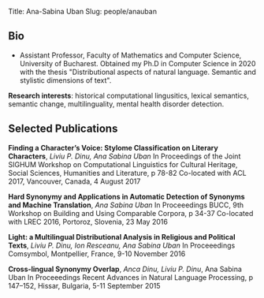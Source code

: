 ﻿Title: Ana-Sabina Uban
Slug: people/anauban

## Bio
- Assistant Professor, Faculty of Mathematics and Computer Science, University of Bucharest. Obtained my Ph.D in Computer Science in 2020 with the thesis "Distributional aspects of natural language. Semantic and stylistic dimensions of text".

**Research interests**: historical computational lingusitics, lexical semantics, semantic change, multilinguality, mental health disorder detection.

## Selected Publications


**Finding a Character’s Voice: Stylome Classification on Literary Characters**, *Liviu P. Dinu, Ana Sabina Uban*
In Proceedings of the Joint SIGHUM Workshop on Computational Linguistics for Cultural Heritage,
Social Sciences, Humanities and Literature, p 78-82
Co-located with ACL 2017, Vancouver, Canada, 4 August 2017

**Hard Synonymy and Applications in Automatic Detection of Synonyms and Machine Translation**, *Ana Sabina Uban*
In Proceeedings BUCC, 9th Workshop on Building and Using Comparable Corpora, p 34-37
Co-located with LREC 2016, Portoroz, Slovenia, 23 May 2016

**Light: a Multilingual Distributional Analysis in Religious and Political Texts**, *Liviu P. Dinu, Ion Resceanu, Ana Sabina Uban*
In Proceeedings Comsymbol, Montpellier, France, 9-10 November 2016

**Cross-lingual Synonymy Overlap**, *Anca Dinu, Liviu P. Dinu*, Ana Sabina Uban
In Proceeedings Recent Advances in Natural Language Processing, p 147–152, Hissar, Bulgaria,
5-11 September 2015
